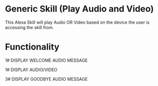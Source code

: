 # Generic Skill (Play Audio and Video)

This Alexa Skill will play Audio OR Video based on the device the user is accessing the skill from.

# Functionality

1# DISPLAY WELCOME AUDIO MESSAGE

1# DISPLAY AUDIO/VIDEO

3# DISPLAY GOODBYE AUDIO MESSAGE
